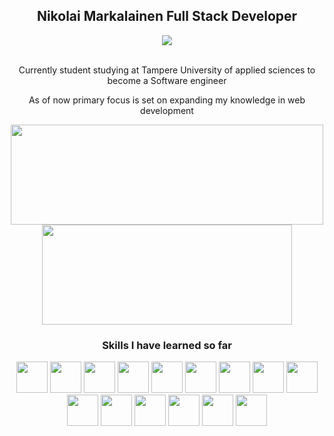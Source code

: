 <div>
  
  <div align="center">
    <h2>
      Nikolai Markalainen Full Stack Developer
    </h2>
    <a href="https://www.linkedin.com/in/nikolaimarkalainen/">
      <img src="https://img.shields.io/badge/linkedin-%230077B5.svg?style=for-the-badge&logo=linkedin" style="align-items:center;"></img>
    </a>
    <br></br>
    <p> Currently student studying at Tampere University of applied sciences to become a Software engineer </p>
    <p> As of now primary focus is set on expanding my knowledge in web development </p>
  </div>

  <div align="center">
    <img src="https://github-readme-streak-stats.herokuapp.com/?user=nikolaimarkalainen&theme=onedark" width="500" height="160"></img>
    <img src="https://github-readme-stats-sigma-five.vercel.app/api/top-langs/?username=nikolaimarkalainen&theme=react&show_icons=true&layout=compact"          width="400" height="160" ></img>
  </div>

  <div align="center">
    <h3> Skills I have learned so far </h3>
    <img src="https://cdn.jsdelivr.net/gh/devicons/devicon/icons/docker/docker-original.svg" width="50" height="50"/>
    <img src="https://cdn.jsdelivr.net/gh/devicons/devicon/icons/eslint/eslint-original.svg" width="50" height="50"/>
    <img src="https://cdn.jsdelivr.net/gh/devicons/devicon/icons/graphql/graphql-plain.svg" width="50"/> 
    <img src="https://cdn.jsdelivr.net/gh/devicons/devicon/icons/javascript/javascript-original.svg" width="50" height="50"/>
    <img src="https://cdn.jsdelivr.net/gh/devicons/devicon/icons/react/react-original.svg" width="50" height="50"/>
    <img src="https://cdn.jsdelivr.net/gh/devicons/devicon/icons/redux/redux-original.svg" width="50" height="50"/>
    <img src="https://cdn.jsdelivr.net/gh/devicons/devicon/icons/typescript/typescript-original.svg" width="50" height="50"/>
    <img src="https://cdn.jsdelivr.net/gh/devicons/devicon/icons/linux/linux-original.svg" width="50" height="50"/>
    <img src="https://cdn.jsdelivr.net/gh/devicons/devicon/icons/mongodb/mongodb-original.svg" width="50" height="50"/>
    <img src="https://cdn.jsdelivr.net/gh/devicons/devicon/icons/mysql/mysql-original.svg" width="50" height="50"/>
    <img src="https://cdn.jsdelivr.net/gh/devicons/devicon/icons/nodejs/nodejs-original.svg" width="50" height="50"/>
    <img src="https://cdn.jsdelivr.net/gh/devicons/devicon/icons/jest/jest-plain.svg" width="50" height="50"/>
    <img src="https://cdn.jsdelivr.net/gh/devicons/devicon/icons/java/java-original.svg" width="50" height="50"/>
    <img src="https://cdn.jsdelivr.net/gh/devicons/devicon/icons/python/python-original.svg" width="50" height="50"/>
    <img src="https://cdn.jsdelivr.net/gh/devicons/devicon/icons/cplusplus/cplusplus-line.svg" width="50" height="50"/>

</div>
  
  
</div>
